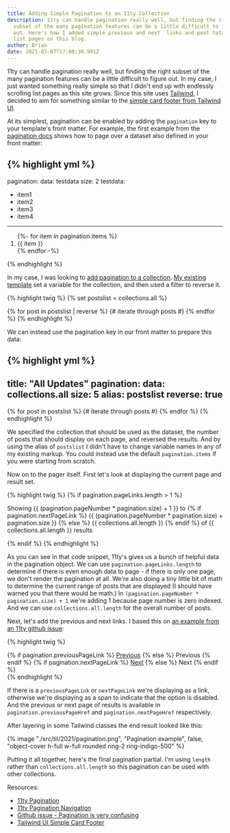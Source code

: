 ```yaml
---
title: Adding Simple Pagination to an 11ty Collection
description: 11ty can handle pagination really well, but finding the right
  subset of the many pagination features can be a little difficult to figure
  out. Here's how I added simple previous and next  links and post totals to the
  list pages on this blog.
author: Brian
date: 2021-03-07T17:00:30.991Z
---
```

11ty can handle pagination really well, but finding the right subset of the many pagination features can be a little difficult to figure out. In my case, I just wanted something really simple so that I didn't end up with endlessly scrolling list pages as this site grows. Since this site uses [Tailwind](https://tailwindcss.com/), I decided to aim for something similar to the [simple card footer from Tailwind UI](https://tailwindui.com/components/application-ui/navigation/pagination#component-0797a02a34692167c369d134e7a6f9c5).

At its simplest, pagination can be enabled by adding the `pagination` key to your template's front matter. For example, the first example from the [pagination docs](https://www.11ty.dev/docs/pagination/) shows how to page over a dataset also defined in your front matter:

{% highlight yml %}
---
pagination:
  data: testdata
  size: 2
testdata:
 - item1
 - item2
 - item3
 - item4
---
<ol>
{%- for item in pagination.items %}
  <li>{{ item }}</li>
{% endfor -%}
</ol>
{% endhighlight %}

In my case, I was looking to [add pagination to a collection](https://www.11ty.dev/docs/pagination/#paging-a-collection). [My existing template](https://github.com/backlineint/bpi-11ty/blob/8ebdd42966106e98ea172781d08a0027586d44bf/src/all/index.html) set a variable for the collection, and then used a filter to reverse it.

{% highlight twig %}
{% set postslist = collections.all %}

{% for post in postslist | reverse %}
  {# iterate through posts #}
{% endfor %}
{% endhighlight %}

We can instead use the pagination key in our front matter to prepare this data:

{% highlight yml %}
---
title: "All Updates"
pagination:
  data: collections.all
  size: 5
  alias: postslist
  reverse: true
---
{% for post in postslist %}
  {# iterate through posts #}
{% endfor %}
{% endhighlight %}

We specified the collection that should be used as the dataset, the number of posts that should display on each page, and reversed the results. And by using the alias of `postslist` I didn't have to change variable names in any of my existing markup. You could instead use the default `pagination.items` if you were starting from scratch.

Now on to the pager itself. First let's look at displaying the current page and result set.

{% highlight twig %}
{% if pagination.pageLinks.length > 1 %}
  <div class="pb-6 sm:pb-0">
    <p class="text-md text-gray-500">
      Showing
      <span class="font-medium">
        {{ (pagination.pageNumber * pagination.size) + 1 }}
      </span>
      to
      <span class="font-medium">
        {% if pagination.nextPageLink %}
          {{ (pagination.pageNumber * pagination.size) + pagination.size }}
        {% else %}
          {{ collections.all.length }}
        {% endif %}
      </span>
      of
      <span class="font-medium">{{ collections.all.length }}</span>
      results
    </p>
  </div>
{% endif %}
{% endhighlight %}

As you can see in that code snippet, 11ty's gives us a bunch of helpful data in the pagination object. We can use `pagination.pageLinks.length` to determine if there is even enough data to page - if there is only one page, we don't render the pagination at all. We're also doing a tiny little bit of math to determine the current range of posts that are displayed (I should have warned you that there would be math.) In `(pagination.pageNumber * pagination.size) + 1` we're adding 1 because page number is zero indexed. And we can use `collections.all.length` for the overall number of posts. 

Next, let's add the previous and next links. I based this on [an example from an 11ty github issue](https://github.com/11ty/eleventy/issues/455#issuecomment-474026138):

{% highlight twig %}
<nav class="pagination">
  {% if pagination.previousPageLink %}
    <a class="pagination__item" href="{{ pagination.previousPageHref }}">Previous</a>
  {% else %}
    <span class="pagination__item">Previous</span>
  {% endif %}
  {% if pagination.nextPageLink %}
    <a class="pagination__item" href="{{ pagination.nextPageHref}}">Next</a>
  {% else %}
    <span class="pagination__item">Next</span>
  {% endif %}
</nav>
{% endhighlight %}

If there is a `previousPageLink` or `nextPageLink` we're displaying as a link, otherwise we're displaying as a span to indicate that the option is disabled. And the previous or next page of results is available in `pagination.previousPageHref` and `pagination.nextPageHref` respectively.

After layering in some Tailwind classes the end result looked like this:

{% image "./src/til/2021/pagination.png", "Pagination example", false, "object-cover h-full w-full rounded ring-2 ring-indigo-500" %}

Putting it all together, here's the final pagination partial. I'm using `length` rather than `collections.all.length` so this pagination can be used with other collections.

<script src="https://gist-it.appspot.com/github/backlineint/bpi-11ty/blob/master/src/_includes/partials/pagination.html"></script>

Resources:
* [11ty Pagination](https://www.11ty.dev/docs/pagination)
* [11ty Pagination Navigation](https://www.11ty.dev/docs/pagination/nav/)
* [Github issue - Pagination is very confusing](https://github.com/11ty/eleventy/issues/455)
* [Tailwind UI Simple Card Footer](https://tailwindui.com/components/application-ui/navigation/pagination#component-0797a02a34692167c369d134e7a6f9c5)